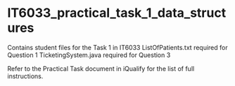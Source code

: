 # IT6033_practical_task_1_data_structures
Contains student files for the Task 1 in IT6033
  ListOfPatients.txt required for Question 1
  TicketingSystem.java required for Question 3
  
  Refer to the Practical Task document in iQualify for the list of full instructions.
